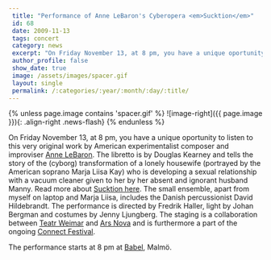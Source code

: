 ```yaml
---
 title: "Performance of Anne LeBaron's Cyberopera <em>Sucktion</em>"
 id: 68
 date: 2009-11-13
 tags: concert
 category: news
 excerpt: "On Friday November 13, at 8 pm, you have a unique oportunity to listen to this very original work by American experimentalist composer and improviser Anne LeBaron. The libretto is by Douglas Kearney a..."
 author_profile: false
 show_date: true
 image: /assets/images/spacer.gif
 layout: single
 permalink: /:categories/:year/:month/:day/:title/
---
```

{% unless page.image contains 'spacer.gif' %}
   ![image-right]({{ page.image }}){: .align-right .news-flash}
{% endunless %}

On Friday November 13, at 8 pm, you have a unique oportunity to listen to this very original work by American experimentalist composer and improviser <a href="http://annelebaron.com/">Anne LeBaron</a>. The libretto is by Douglas Kearney and tells the story of the (cyborg) transformation of a lonely housewife (portrayed by the American soprano Marja Liisa Kay) who is developing a sexual relationship with a vacuum cleaner given to her by her absent and ignorant husband Manny. Read more about <a href="http://sucktionopera.com/10/anne-lebaron">Sucktion here</a>.
The small ensemble, apart from myself on laptop and Marja Liisa, includes the Danish percussionist David Hildebrandt. The performance is directed by Fredrik Haller, light by Johan Bergman and costumes by Jenny Ljungberg. The staging is a collaboration between <a href="http://www.teatrweimar.se/">Teatr Weimar</a> and <a href="http://www.kanalsyd.se">Ars Nova</a> and is furthermore a part of the ongoing <a href="http://www.connectfestival.se/">Connect Festival</a>.



The performance starts at 8 pm at <a href="http://babelmalmo.se/scenkonst/091113">Babel</a>, Malmö.

